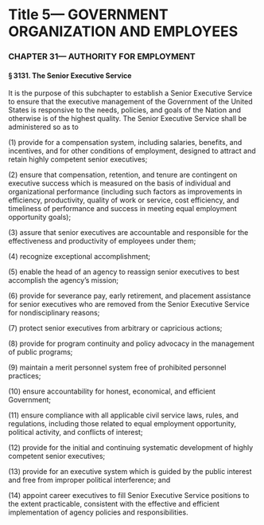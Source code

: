 
# Title 5— GOVERNMENT ORGANIZATION AND EMPLOYEES
### CHAPTER 31— AUTHORITY FOR EMPLOYMENT
#### § 3131. The Senior Executive Service

It is the purpose of this subchapter to establish a Senior Executive Service to ensure that the executive management of the Government of the United States is responsive to the needs, policies, and goals of the Nation and otherwise is of the highest quality. The Senior Executive Service shall be administered so as to

(1) provide for a compensation system, including salaries, benefits, and incentives, and for other conditions of employment, designed to attract and retain highly competent senior executives;

(2) ensure that compensation, retention, and tenure are contingent on executive success which is measured on the basis of individual and organizational performance (including such factors as improvements in efficiency, productivity, quality of work or service, cost efficiency, and timeliness of performance and success in meeting equal employment opportunity goals);

(3) assure that senior executives are accountable and responsible for the effectiveness and productivity of employees under them;

(4) recognize exceptional accomplishment;

(5) enable the head of an agency to reassign senior executives to best accomplish the agency’s mission;

(6) provide for severance pay, early retirement, and placement assistance for senior executives who are removed from the Senior Executive Service for nondisciplinary reasons;

(7) protect senior executives from arbitrary or capricious actions;

(8) provide for program continuity and policy advocacy in the management of public programs;

(9) maintain a merit personnel system free of prohibited personnel practices;

(10) ensure accountability for honest, economical, and efficient Government;

(11) ensure compliance with all applicable civil service laws, rules, and regulations, including those related to equal employment opportunity, political activity, and conflicts of interest;

(12) provide for the initial and continuing systematic development of highly competent senior executives;

(13) provide for an executive system which is guided by the public interest and free from improper political interference; and

(14) appoint career executives to fill Senior Executive Service positions to the extent practicable, consistent with the effective and efficient implementation of agency policies and responsibilities.
